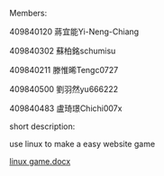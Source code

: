 Members:

409840120 蔣宜能Yi-Neng-Chiang

409840302 蘇柏銘schumisu

409840211 滕惟晞Tengc0727

409840500 劉羽然yu666222

409840483 盧琦璟Chichi007x

short description:

use linux to make a easy website game

[linux game.docx](https://github.com/Yi-Neng-Chiang/LF/files/8749631/linux.game.docx)
